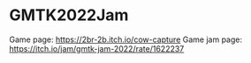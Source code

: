 # GMTK2022Jam

Game page: https://2br-2b.itch.io/cow-capture
Game jam page: https://itch.io/jam/gmtk-jam-2022/rate/1622237
